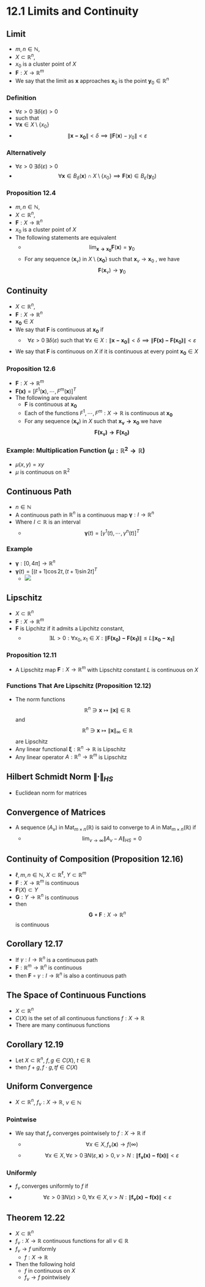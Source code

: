 # 12.1 Limits and Continuity

## Limit
* $m,n\in\mathbb{N}$, 
* $X\subset\mathbb{R}^n$, 
* $x_0$ is a cluster point of $X$
* $\mathbf{F}:X\rightarrow\mathbb{R}^m$
* We say that the limit as $\mathbf{x}$ approaches $\mathbf{x}_0$ is the point $\mathbf{y}_0\in\mathbb{R}^n$ 

### Definition
* $\forall\varepsilon >0 ~\exists\delta(\varepsilon)>0$
* such that
* $\forall\mathbf{x}\in X\setminus \{x_0\}$
* $$\lVert \mathbf{x-x_0}\rVert < \delta \implies \lVert \mathbf{F}(\mathbf{x})-y_0\rVert < \varepsilon$$

### Alternatively
* $\forall\varepsilon >0 ~\exists\delta(\varepsilon)>0$
* $$\forall\mathbf{x}\in B_{\delta}(\mathbf{x})\cap X\setminus \{x_0\} \implies \mathbf{F}(\mathbf{x})\in B_{\varepsilon}(\mathbf{y}_0)$$

### Proposition 12.4
* $m,n\in\mathbb{N}$, 
* $X\subset\mathbb{R}^n$, 
* $\mathbf{F}:X\rightarrow\mathbb{R}^n$
* $x_0$ is a cluster point of $X$
* The following statements are equivalent
	* $$\lim_{\mathbf{x\rightarrow x_0}}\mathbf{F}(\mathbf{x})=\mathbf{y}_0$$
	* For any sequence $(\mathbf{x}_{\nu})$ in $X\setminus\{\mathbf{x_0}\}$ such that $\mathbf{x}_{\nu}\rightarrow \mathbf{x}_{0}$ , we have $$\mathbf{F}(\mathbf{x}_{\nu})\rightarrow \mathbf{y}_0$$

## Continuity 
* $X\subset\mathbb{R}^n$, 
* $\mathbf{F}:X\rightarrow\mathbb{R}^n$
* $\mathbf{x_0}\in X$
* We say that $\mathbf{F}$ is continuous at $\mathbf{x_0}$ if
	* $$\forall\varepsilon>0\, \exists\delta(\varepsilon) \text{ such that } \forall x\in X: \lVert \mathbf{x-x_0} \rVert < \delta \implies \lVert \mathbf{F(x)-F(x_0)} \rVert < \varepsilon$$
* We say that $\mathbf{F}$ is continuous on $X$ if it is continuous at every point $\mathbf{x_0}\in X$

### Proposition 12.6
* $\mathbf{F}:X\rightarrow \mathbb{R}^m$
* $\mathbf{F(x)}=[F^1(\mathbf{x}),\cdots,F^m(\mathbf{x})]^T$
* The following are equivalent
	* $\mathbf{F}$ is continuous at $\mathbf{x_0}$
	* Each of the functions $F^1,\cdots,F^m:X\rightarrow\mathbb{R}$ is continuous at $\mathbf{x_0}$
	* For any sequence $(\mathbf{x_{\nu}})$ in $X$ such that $\mathbf{x_{\nu}\rightarrow x_0}$ we have $$\mathbf{F(x_{\nu})\rightarrow F(x_0)}$$

### Example: Multiplication Function ($\mu:\mathbb{R}^2\rightarrow\mathbb{R}$)
* $\mu(x,y) = xy$
* $\mu$ is continuous on $\mathbb{R}^2$

## Continuous Path
* $n\in\mathbb{N}$
* A continuous path in $\mathbb{R}^n$ is a continuous map $\boldsymbol{\gamma}:I\rightarrow\mathbb{R}^n$
* Where $I\subset \mathbb{R}$ is an interval
	* $$\boldsymbol{\gamma}(t)=[\gamma^1(t),\cdots,\gamma^n(t)]^T$$ 

### Example
* $\boldsymbol{\gamma}:[0,4\pi]\rightarrow\mathbb{R}^n$
* $\boldsymbol{\gamma}(t)=[(t+1)\cos{2t},(t+1)\sin{2t}]^T$
	* ![](/helix.png)

## Lipschitz
* $X\subset\mathbb{R}^n$
* $\mathbf{F}:X\rightarrow \mathbb{R}^m$
* $\mathbf{F}$ is Lipchitz if it admits a Lipchitz constant,
	* $$\exists L > 0: \forall x_0,x_1\in X: \lVert \mathbf{F(x_0)-F(x_1)}\rVert \leq L \lVert\mathbf{x_0-x_1}\rVert$$

### Proposition 12.11
* A Lipschitz map $\mathbf{F}:X\rightarrow \mathbb{R}^m$  with Lipschitz constant $L$ is continuous on $X$

### Functions That Are Lipschitz (Proposition 12.12)
* The norm functions $$\mathbb{R}^n \ni \mathbf{x} \mapsto \lVert \mathbf{x}\rVert \in \mathbb{R}$$ and $$\mathbb{R}^n \ni \mathbf{x} \mapsto \lVert \mathbf{x}\rVert_{\infty} \in \mathbb{R}$$ are Lipschitz
* Any linear functional $\boldsymbol{\xi}:\mathbb{R}^n\rightarrow\mathbb{R}$ is Lipschitz
* Any linear operator $A:\mathbb{R}^n\rightarrow\mathbb{R}^m$ is Lipschitz

## Hilbert Schmidt Norm $\lVert \cdot \rVert_{HS}$
* Euclidean norm for matrices

## Convergence of Matrices
* A sequence $(A_{\nu})$ in $\text{Mat}_{m\times n}(\mathbb{R})$ is said to converge to $A$ in $\text{Mat}_{m\times n}(\mathbb{R})$ if
	* $$\lim_{\nu \rightarrow \infty} \lVert A_{\nu}-A\rVert_{HS}=0$$

## Continuity of Composition (Proposition 12.16)
* $\ell,m,n\in\mathbb{N}$, $X\subset \mathbb{R}^{\ell}$, $Y\subset \mathbb{R}^m$
* $\mathbf{F}:X\rightarrow \mathbb{R}^m$ is continuous
* $\mathbf{F}(X)\subset Y$
* $\mathbf{G}:Y\rightarrow \mathbb{R}^n$ is continuous
* then $$\mathbf{G\circ F}: X \rightarrow \mathbb{R}^n$$ is continuous

## Corollary 12.17
* If $\gamma:I\rightarrow \mathbb{R}^n$ is a continuous path
* $\mathbf{F}:\mathbb{R}^m\rightarrow\mathbb{R}^n$ is continuous
* then $\mathbf{F} \circ \gamma: I \rightarrow\mathbb{R}^n$ is also a continuous path

## The Space of Continuous Functions
* $X\subset\mathbb{R}^n$
* $C(X)$ is the set of all continuous functions $f:X\rightarrow\mathbb{R}$
* There are many continuous functions

## Corollary 12.19
* Let $X\subset\mathbb{R}^n$, $f,g\in C(X)$, $t\in\mathbb{R}$
* then $f+g,f\cdot g, tf \in C(X)$

##  Uniform Convergence
* $X\subset\mathbb{R}^n$, $f_{\nu}:X\rightarrow\mathbb{R}$, $\nu\in\mathbb{N}$

### Pointwise
* We say that $f_{\nu}$ converges pointwisely to $f:X\rightarrow\mathbb{R}$ if
	* $$\forall x\in X, f_{\nu}(\mathbf{x})\rightarrow f(\infty)$$
	* $$\forall x\in X, \forall\varepsilon>0\, \exists N(\varepsilon,\mathbf{x})>0, \nu > N: \lVert \mathbf{f_{\nu}(x)-f(x)} \rVert < \varepsilon$$

### Uniformly
* $f_{\nu}$ converges uniformly to $f$ if
* $$\forall\varepsilon>0\, \exists N(\varepsilon)>0,\forall x\in X, \nu > N: \lVert \mathbf{f_{\nu}(x)-f(x)} \rVert < \varepsilon$$

## Theorem 12.22
* $X\subset \mathbb{R}^n$
* $f_{\nu}:X\rightarrow\mathbb{R}$ continuous functions for all $\nu\in\mathbb{R}$
*  $f_{\nu}\rightarrow f$ uniformly
	* $f:X\rightarrow\mathbb{R}$
* Then the following hold
	* $f$ in continuous on $X$ 
	* $f_{\nu}\rightarrow f$ pointwisely
